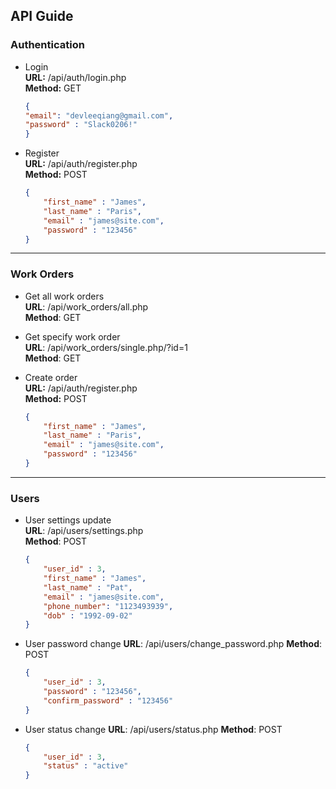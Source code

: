 ## API Guide
### Authentication
- Login  
	**URL:** /api/auth/login.php  
	**Method:** GET  
	```json
    {
    "email": "devleeqiang@gmail.com",
    "password" : "Slack0206!"
    }
    ```

- Register  
    **URL:** /api/auth/register.php  
    **Method:** POST  
    ```json
    {
        "first_name" : "James",
        "last_name" : "Paris",
        "email" : "james@site.com",
        "password" : "123456"
    }
    ```

------------

### Work Orders
- Get all work orders  
    **URL**: /api/work_orders/all.php  
    **Method**: GET  
 
- Get specify work order  
    **URL**: /api/work_orders/single.php/?id=1  
    **Method**: GET  

- Create order  
    **URL:** /api/auth/register.php  
    **Method:** POST  
    ```json
    {
        "first_name" : "James",
        "last_name" : "Paris",
        "email" : "james@site.com",
        "password" : "123456"
    }
    ```

------------

### Users
- User settings update  
    **URL**: /api/users/settings.php  
    **Method**: POST  
    ```json
    {
        "user_id" : 3,
        "first_name" : "James",
        "last_name" : "Pat",
        "email" : "james@site.com",
        "phone_number": "1123493939",
        "dob" : "1992-09-02"
    }
    ```
- User password change
    **URL**: /api/users/change_password.php 
    **Method**: POST  
    ```json
    {
        "user_id" : 3,
        "password" : "123456",
        "confirm_password" : "123456"
    }
    ```

- User status change
    **URL**: /api/users/status.php 
    **Method**: POST  
    ```json
    {
        "user_id" : 3,
        "status" : "active"
    }
    ```
 